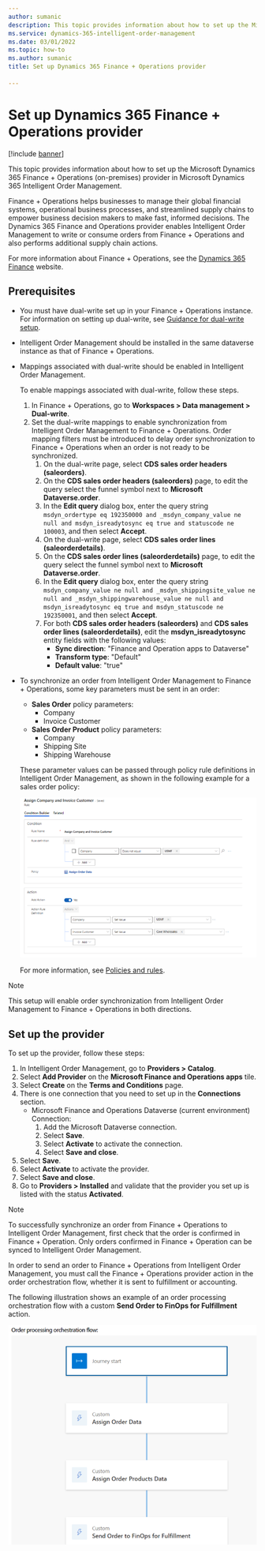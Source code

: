 ```yaml
---
author: sumanic
description: This topic provides information about how to set up the Microsoft Dynamics 365 Finance and Operations (on-premises) provider in Microsoft Dynamics 365 Intelligent Order Management.
ms.service: dynamics-365-intelligent-order-management
ms.date: 03/01/2022
ms.topic: how-to
ms.author: sumanic
title: Set up Dynamics 365 Finance + Operations provider

---
```


# Set up Dynamics 365 Finance + Operations provider

[!include [banner](includes/banner.md)]

This topic provides information about how to set up the Microsoft Dynamics 365 Finance + Operations (on-premises) provider in Microsoft Dynamics 365 Intelligent Order Management.

Finance + Operations helps businesses to manage their global financial systems, operational business processes, and streamlined supply chains to empower business decision makers to make fast, informed decisions. The Dynamics 365 Finance and Operations provider enables Intelligent Order Management to write or consume orders from Finance + Operations and also performs additional supply chain actions.  

For more information about Finance + Operations, see the [Dynamics 365 Finance](https://dynamics.microsoft.com/finance/overview/) website. 

## Prerequisites 

- You must have dual-write set up in your Finance + Operations instance. For information on setting up dual-write, see [Guidance for dual-write setup](/dynamics365/fin-ops-core/dev-itpro/data-entities/dual-write/connection-setup).
- Intelligent Order Management should be installed in the same dataverse instance as that of Finance + Operations.
- Mappings associated with dual-write should be enabled in Intelligent Order Management. 

  To enable mappings associated with dual-write, follow these steps.

  1. In Finance + Operations, go to **Workspaces \> Data management \> Dual-write**.
  1. Set the dual-write mappings to enable synchronization from Intelligent Order Management to Finance + Operations. Order mapping filters must be introduced to delay order synchronization to Finance + Operations when an order is not ready to be synchronized.
      1. On the dual-write page, select **CDS sales order headers (saleorders)**.
      1. On the **CDS sales order headers (saleorders)** page, to edit the query select the funnel symbol next to **Microsoft Dataverse.order**.
      1. In the **Edit query** dialog box, enter the query string `msdyn_ordertype eq 192350000 and _msdyn_company_value ne null and msdyn_isreadytosync eq true and statuscode ne 100003`, and then select **Accept**. 
      1. On the dual-write page, select **CDS sales order lines (saleorderdetails)**.
      1. On the **CDS sales order lines (saleorderdetails)** page, to edit the query select the funnel symbol next to **Microsoft Dataverse.order**.
      1. In the **Edit query** dialog box, enter the query string `msdyn_company_value ne null and _msdyn_shippingsite_value ne null and _msdyn_shippingwarehouse_value ne null and msdyn_isreadytosync eq true and msdyn_statuscode ne 192350001`, and then select **Accept**.   
      1. For both **CDS sales order headers (saleorders)** and **CDS sales order lines (saleorderdetails)**, edit the **msdyn_isreadytosync** entity fields with the following values:
          - **Sync direction**: "Finance and Operation apps to Dataverse"
          - **Transform type**: "Default"   
          - **Default value**: "true" 
- To synchronize an order from Intelligent Order Management to Finance + Operations, some key parameters must be sent in an order: 
    - **Sales Order** policy parameters:
        - Company
        - Invoice Customer
    - **Sales Order Product** policy parameters:
        - Company
        - Shipping Site
        - Shipping Warehouse
   
   These parameter values can be passed through policy rule definitions in Intelligent Order Management, as shown in the following example for a sales order policy:
   
   ![DW Sales Order Entity Mapping](media/SOHeaderPolicy.png)
    
   For more information, see [Policies and rules](policies-rules.md).
   
 > [!NOTE]
 > This setup will enable order synchronization from Intelligent Order Management to Finance + Operations in both directions. 
  
## Set up the provider

To set up the provider, follow these steps: 

1.  In Intelligent Order Management, go to **Providers > Catalog**.
1.  Select **Add Provider** on the **Microsoft Finance and Operations apps** tile.
1.  Select **Create** on the **Terms and Conditions** page.
1.  There is one connection that you need to set up in the **Connections** section.
    - Microsoft Finance and Operations Dataverse (current environment) Connection:
       1. Add the Microsoft Dataverse connection.
       1. Select **Save**.
       1. Select **Activate** to activate the connection.
       1. Select **Save and close**.
1. Select **Save**.
1. Select **Activate** to activate the provider.
1. Select **Save and close**.
1. Go to **Providers \> Installed** and validate that the provider you set up is listed with the status **Activated**.

> [!NOTE]
> To successfully synchronize an order from Finance + Operations to Intelligent Order Management, first check that the order is confirmed in Finance + Operation. Only orders confirmed in Finance + Operation can be synced to Intelligent Order Management.

In order to send an order to Finance + Operations from Intelligent Order Management, you must call the Finance + Operations provider action in the order orchestration flow, whether it is sent to fulfillment or accounting.

The following illustration shows an example of an order processing orchestration flow with a custom **Send Order to FinOps for Fulfillment** action.

![Orchestration flow with a custom Send Order to FinOps for Fulfillment action](media/F&OFlow.png)




